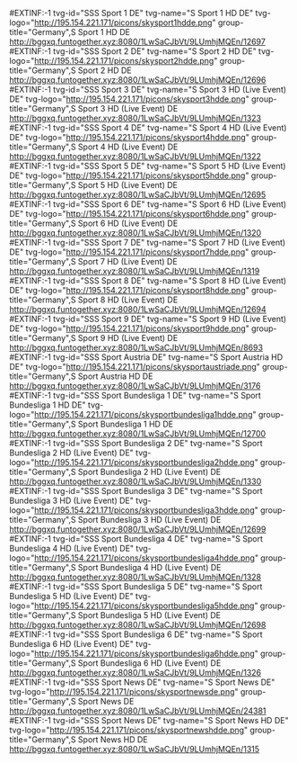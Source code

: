 #EXTINF:-1 tvg-id="SSS Sport 1 DE" tvg-name="S Sport 1 HD DE" tvg-logo="http://195.154.221.171/picons/skysport1hdde.png" group-title="Germany",S Sport 1 HD DE
http://bggxq.funtogether.xyz:8080/1LwSaCJbVt/9LUmhjMQEn/12697
#EXTINF:-1 tvg-id="SSS Sport 2 DE" tvg-name="S Sport 2 HD DE" tvg-logo="http://195.154.221.171/picons/skysport2hdde.png" group-title="Germany",S Sport 2 HD DE
http://bggxq.funtogether.xyz:8080/1LwSaCJbVt/9LUmhjMQEn/12696
#EXTINF:-1 tvg-id="SSS Sport 3 DE" tvg-name="S Sport 3 HD (Live Event) DE" tvg-logo="http://195.154.221.171/picons/skysport3hdde.png" group-title="Germany",S Sport 3 HD (Live Event) DE
http://bggxq.funtogether.xyz:8080/1LwSaCJbVt/9LUmhjMQEn/1323
#EXTINF:-1 tvg-id="SSS Sport 4 DE" tvg-name="S Sport 4 HD (Live Event) DE" tvg-logo="http://195.154.221.171/picons/skysport4hdde.png" group-title="Germany",S Sport 4 HD (Live Event) DE
http://bggxq.funtogether.xyz:8080/1LwSaCJbVt/9LUmhjMQEn/1322
#EXTINF:-1 tvg-id="SSS Sport 5 DE" tvg-name="S Sport 5 HD (Live Event) DE" tvg-logo="http://195.154.221.171/picons/skysport5hdde.png" group-title="Germany",S Sport 5 HD (Live Event) DE
http://bggxq.funtogether.xyz:8080/1LwSaCJbVt/9LUmhjMQEn/12695
#EXTINF:-1 tvg-id="SSS Sport 6 DE" tvg-name="S Sport 6 HD (Live Event) DE" tvg-logo="http://195.154.221.171/picons/skysport6hdde.png" group-title="Germany",S Sport 6 HD (Live Event) DE
http://bggxq.funtogether.xyz:8080/1LwSaCJbVt/9LUmhjMQEn/1320
#EXTINF:-1 tvg-id="SSS Sport 7 DE" tvg-name="S Sport 7 HD (Live Event) DE" tvg-logo="http://195.154.221.171/picons/skysport7hdde.png" group-title="Germany",S Sport 7 HD (Live Event) DE
http://bggxq.funtogether.xyz:8080/1LwSaCJbVt/9LUmhjMQEn/1319
#EXTINF:-1 tvg-id="SSS Sport 8 DE" tvg-name="S Sport 8 HD (Live Event) DE" tvg-logo="http://195.154.221.171/picons/skysport8hdde.png" group-title="Germany",S Sport 8 HD (Live Event) DE
http://bggxq.funtogether.xyz:8080/1LwSaCJbVt/9LUmhjMQEn/12694
#EXTINF:-1 tvg-id="SSS Sport 9 DE" tvg-name="S Sport 9 HD (Live Event) DE" tvg-logo="http://195.154.221.171/picons/skysport9hdde.png" group-title="Germany",S Sport 9 HD (Live Event) DE
http://bggxq.funtogether.xyz:8080/1LwSaCJbVt/9LUmhjMQEn/8693
#EXTINF:-1 tvg-id="SSS Sport Austria DE" tvg-name="S Sport Austria HD DE" tvg-logo="http://195.154.221.171/picons/skysportaustriade.png" group-title="Germany",S Sport Austria HD DE
http://bggxq.funtogether.xyz:8080/1LwSaCJbVt/9LUmhjMQEn/3176
#EXTINF:-1 tvg-id="SSS Sport Bundesliga 1 DE" tvg-name="S Sport Bundesliga 1 HD DE" tvg-logo="http://195.154.221.171/picons/skysportbundesliga1hdde.png" group-title="Germany",S Sport Bundesliga 1 HD DE
http://bggxq.funtogether.xyz:8080/1LwSaCJbVt/9LUmhjMQEn/12700
#EXTINF:-1 tvg-id="SSS Sport Bundesliga 2 DE" tvg-name="S Sport Bundesliga 2 HD (Live Event) DE" tvg-logo="http://195.154.221.171/picons/skysportbundesliga2hdde.png" group-title="Germany",S Sport Bundesliga 2 HD (Live Event) DE
http://bggxq.funtogether.xyz:8080/1LwSaCJbVt/9LUmhjMQEn/1330
#EXTINF:-1 tvg-id="SSS Sport Bundesliga 3 DE" tvg-name="S Sport Bundesliga 3 HD (Live Event) DE" tvg-logo="http://195.154.221.171/picons/skysportbundesliga3hdde.png" group-title="Germany",S Sport Bundesliga 3 HD (Live Event) DE
http://bggxq.funtogether.xyz:8080/1LwSaCJbVt/9LUmhjMQEn/12699
#EXTINF:-1 tvg-id="SSS Sport Bundesliga 4 DE" tvg-name="S Sport Bundesliga 4 HD (Live Event) DE" tvg-logo="http://195.154.221.171/picons/skysportbundesliga4hdde.png" group-title="Germany",S Sport Bundesliga 4 HD (Live Event) DE
http://bggxq.funtogether.xyz:8080/1LwSaCJbVt/9LUmhjMQEn/1328
#EXTINF:-1 tvg-id="SSS Sport Bundesliga 5 DE" tvg-name="S Sport Bundesliga 5 HD (Live Event) DE" tvg-logo="http://195.154.221.171/picons/skysportbundesliga5hdde.png" group-title="Germany",S Sport Bundesliga 5 HD (Live Event) DE
http://bggxq.funtogether.xyz:8080/1LwSaCJbVt/9LUmhjMQEn/12698
#EXTINF:-1 tvg-id="SSS Sport Bundesliga 6 DE" tvg-name="S Sport Bundesliga 6 HD (Live Event) DE" tvg-logo="http://195.154.221.171/picons/skysportbundesliga6hdde.png" group-title="Germany",S Sport Bundesliga 6 HD (Live Event) DE
http://bggxq.funtogether.xyz:8080/1LwSaCJbVt/9LUmhjMQEn/1326
#EXTINF:-1 tvg-id="SSS Sport News DE" tvg-name="S Sport News DE" tvg-logo="http://195.154.221.171/picons/skysportnewsde.png" group-title="Germany",S Sport News DE
http://bggxq.funtogether.xyz:8080/1LwSaCJbVt/9LUmhjMQEn/24381
#EXTINF:-1 tvg-id="SSS Sport News DE" tvg-name="S Sport News HD DE" tvg-logo="http://195.154.221.171/picons/skysportnewshdde.png" group-title="Germany",S Sport News HD DE
http://bggxq.funtogether.xyz:8080/1LwSaCJbVt/9LUmhjMQEn/1315
